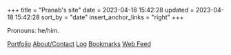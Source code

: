 +++
title = "Pranab's site"
date = 2023-04-18 15:42:28
updated = 2023-04-18 15:42:28
sort_by = "date"
insert_anchor_links = "right"
+++

<!--
Using html doesn't register these as backlinks,
so if I change this, remember to filter index from backlinks
-->

Pronouns: he/him.

<nav>
  <a href="/portfolio">Portfolio</a>
  <a href="/about">About/Contact</a>
  <a href="/log">Log</a>
  <a href="/bookmarks">Bookmarks</a>
  <a href="/atom.xml">Web Feed</a>
</nav>
